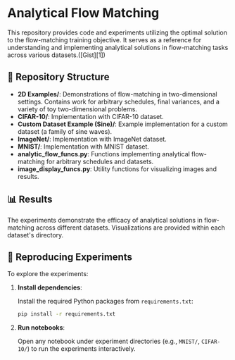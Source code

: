 # Analytical Flow Matching

This repository provides code and experiments utilizing the optimal solution to the flow-matching training objective. It serves as a reference for understanding and implementing analytical solutions in flow-matching tasks across various datasets.([Gist][1])

## 📂 Repository Structure

* **2D Examples/**: Demonstrations of flow-matching in two-dimensional settings. Contains work for arbitrary schedules, final variances, and a variety of toy two-dimensional problems.
* **CIFAR-10/**: Implementation with CIFAR-10 dataset.
* **Custom Dataset Example (Sine)/**: Example implementation for a custom dataset (a family of sine waves).
* **ImageNet/**: Implementation with ImageNet dataset.
* **MNIST/**: Implementation with MNIST dataset.
* **analytic\_flow\_funcs.py**: Functions implementing analytical flow-matching for arbitrary schedules and datasets.
* **image\_display\_funcs.py**: Utility functions for visualizing images and results.

## 📊 Results

The experiments demonstrate the efficacy of analytical solutions in flow-matching across different datasets. Visualizations are provided within each dataset's directory.

## 🧪 Reproducing Experiments

To explore the experiments:

1. **Install dependencies**:

   Install the required Python packages from `requirements.txt`:

   ```bash
   pip install -r requirements.txt
   ```

2. **Run notebooks**:

   Open any notebook under experiment directories (e.g., `MNIST/`, `CIFAR-10/`) to run the experiments interactively.

